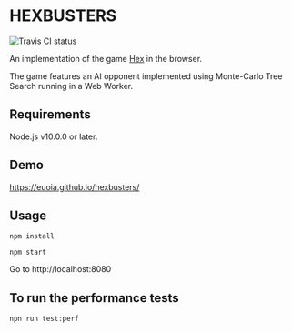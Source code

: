 # HEXBUSTERS

![Travis CI status](https://travis-ci.org/euoia/hexbusters.svg?branch=master)

An implementation of the game
[Hex](<https://en.wikipedia.org/wiki/Hex_(board_game)>) in the browser.

The game features an AI opponent implemented using Monte-Carlo Tree Search
running in a Web Worker.

## Requirements

Node.js v10.0.0 or later.

## Demo

https://euoia.github.io/hexbusters/

## Usage

`npm install`

`npm start`

Go to http://localhost:8080

## To run the performance tests

`npn run test:perf`
